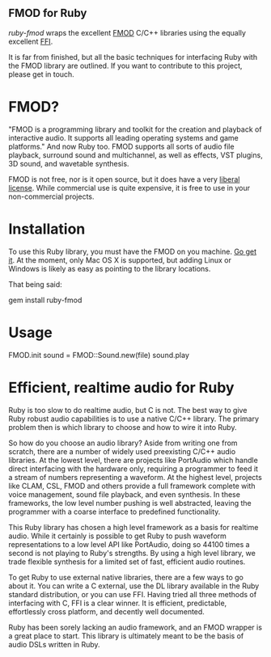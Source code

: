 FMOD for Ruby
-------------

*ruby-fmod* wraps the excellent [FMOD](http://www.fmod.org) C/C++ libraries using the equally excellent [FFI](http://github.com/ffi/ffi).

It is far from finished, but all the basic techniques for interfacing Ruby with the FMOD library are outlined. If you want to contribute to this project, please get in touch.

FMOD?
=====

"FMOD is a programming library and toolkit for the creation and playback of interactive audio. It supports all leading operating systems and game platforms." And now Ruby too. FMOD supports all sorts of audio file playback, surround sound and multichannel, as well as effects, VST plugins, 3D sound, and wavetable synthesis.

FMOD is not free, nor is it open source, but it does have a very [liberal license](http://www.fmod.org/index.php/sales). While commercial use is quite expensive, it is free to use in your non-commercial projects.

Installation
============

To use this Ruby library, you must have the FMOD on you machine. [Go get it](http://www.fmod.org/index.php/download). At the moment, only Mac OS X is supported, but adding Linux or Windows is likely as easy as pointing to the library locations.

That being said:

  gem install ruby-fmod
  
Usage
=====

  FMOD.init
  sound = FMOD::Sound.new(file)
  sound.play

Efficient, realtime audio for Ruby
==================================

Ruby is too slow to do realtime audio, but C is not. The best way to give Ruby robust audio capabilities is to use a native C/C++ library. The primary problem then is which library to choose and how to wire it into Ruby.

So how do you choose an audio library? Aside from writing one from scratch, there are a number of widely used preexisting C/C++ audio libraries. At the lowest level, there are projects like PortAudio which handle direct interfacing with the hardware only, requiring a programmer to feed it a stream of numbers representing a waveform. At the highest level, projects like CLAM, CSL, FMOD and others provide a full framework complete with voice management, sound file playback, and even synthesis. In these frameworks, the low level number pushing is well abstracted, leaving the programmer with a coarse interface to predefined functionality.

This Ruby library has chosen a high level framework as a basis for realtime audio. While it certainly is possible to get Ruby to push waveform representations to a low level API like PortAudio, doing so 44100 times a second is not playing to Ruby's strengths. By using a high level library, we trade flexible synthesis for a limited set of fast, efficient audio routines.

To get Ruby to use external native libraries, there are a few ways to go about it. You can write a C external, use the DL library available in the Ruby standard distribution, or you can use FFI. Having tried all three methods of interfacing with C, FFI is a clear winner. It is efficient, predictable, effortlessly cross platform, and decently well documented.

Ruby has been sorely lacking an audio framework, and an FMOD wrapper is a great place to start. This library is ultimately meant to be the basis of audio DSLs written in Ruby. 
